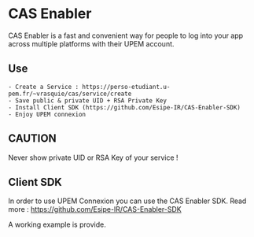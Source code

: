 CAS Enabler
===========

CAS Enabler is a fast and convenient way for people to log into your app across multiple platforms with their UPEM account.

## Use

    - Create a Service : https://perso-etudiant.u-pem.fr/~vrasquie/cas/service/create
    - Save public & private UID + RSA Private Key
    - Install Client SDK (https://github.com/Esipe-IR/CAS-Enabler-SDK)
    - Enjoy UPEM connexion

## CAUTION

Never show private UID or RSA Key of your service !

## Client SDK

In order to use UPEM Connexion you can use the CAS Enabler SDK.
Read more : https://github.com/Esipe-IR/CAS-Enabler-SDK

A working example is provide.

